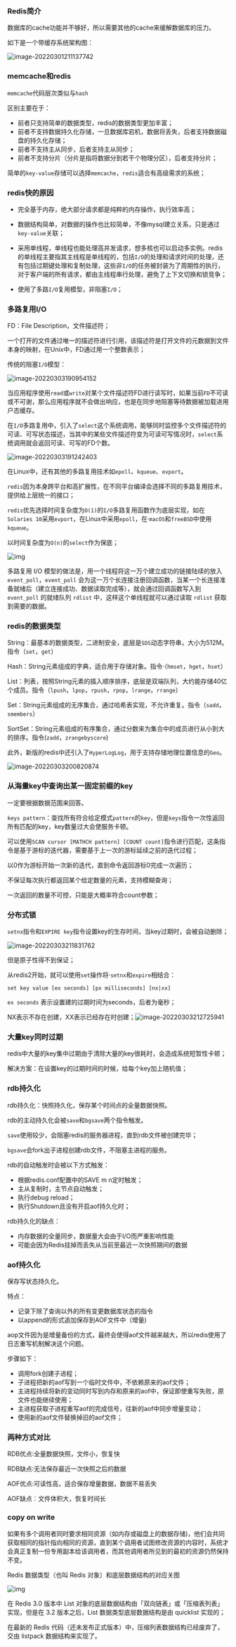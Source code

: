 ### Redis简介

数据库的cache功能并不够好，所以需要其他的cache来缓解数据库的压力。

如下是一个带缓存系统架构图：

![image-20220301211137742](http://static.codenote.xyz/img/20220301211137.png)

### memcache和redis



`memcache`代码层次类似与`hash`

区别主要在于：

- 前者只支持简单的数据类型，redis的数据类型更加丰富；
- 前者不支持数据持久化存储，一旦数据库宕机，数据将丢失，后者支持数据磁盘的持久化存储；
- 前者不支持主从同步，后者支持主从同步；
- 前者不支持分片（分片是指将数据分到若干个物理分区），后者支持分片；

简单的`key-value`存储可以选择`memcache`，`redis`适合有高级需求的系统；

### redis快的原因

- 完全基于内存，绝大部分请求都是纯粹的内存操作，执行效率高；

- 数据结构简单，对数据的操作也比较简单，不像mysql建立关系，只是通过`key-value`关联；

- 采用单线程，单线程也能处理高并发请求，想多核也可以启动多实例。redis的单线程主要指其主线程是单线程的，包括`I/O`的处理和请求时间的处理，还有包括过期键处理和复制处理，这些非`I/O`的任务被封装为了周期性的执行，对于客户端的所有请求，都由主线程串行处理，避免了上下文切换和锁竞争；

- 使用了多路`I/O`复用模型，非阻塞`I/O`；

### 多路复用I/O

FD：File Description，文件描述符；

一个打开的文件通过唯一的描述符进行引用，该描述符是打开文件的元数据到文件本身的映射，在Unix中，FD通过用一个整数表示；

传统的阻塞`I/O`模型：

![image-20220303190954152](http://static.codenote.xyz/img/20220303190954.png)

当应用程序使用`read`或`write`对某个文件描述符FD进行读写时，如果当前`FD`不可读或不可谢，那么应用程序就不会做出响应，也是在同步地阻塞等待数据被加载进用户态缓存。

在`I/O`多路复用中，引入了`select`这个系统调用，能够同时监控多个文件描述符的可读、可写状态描述，当其中的某些文件描述符变为可读可写情况时，`select`系统调用就会返回可读、可写的FD个数。

![image-20220303191242403](http://static.codenote.xyz/img/20220303191242.png)

在Linux中，还有其他的多路复用技术如`epoll`、`kqueue`、`evport`。

`redis`因为本身跨平台和高扩展性，在不同平台编译会选择不同的多路复用技术，提供给上层统一的接口；

`redis`优先选择时间复杂度为`O(1)`的`I/O`多路复用函数作为底层实现，如在`Solaries 10`采用`evport`，在Linux中采用`epoll`，在·`macOS`和`freeBSD`中使用`kqueue`。

以时间复杂度为`O(n)`的`select`作为保底；

![img](http://static.codenote.xyz/img/20220303194649.webp)

多路复用 I/O 模型的做法是，用一个线程将这一万个建立成功的链接陆续的放入 `event_poll`，`event_poll` 会为这一万个长连接注册回调函数，当某一个长连接准备就绪后（建立连接成功、数据读取完成等），就会通过回调函数写入到 `event_poll` 的就绪队列 `rdlist` 中，这样这个单线程就可以通过读取 `rdlist` 获取到需要的数据。

### redis的数据类型

String：最基本的数据类型，二进制安全，底层是`SDS`动态字符串，大小为512M。指令（`set`，`get`）

Hash：String元素组成的字典，适合用于存储对象。指令·（`hmset`，`hget`，`hset`）

List：列表，按照String元素的插入顺序排序，底层是双端队列，大约能存储40亿个成员。指令（`lpush`，`lpop`，`rpush`，`rpop`，`lrange`，`rrange`）

Set：String元素组成的无序集合，通过哈希表实现，不允许重复。指令（`sadd`，`smembers`）

SortSet：String元素组成的有序集合，通过分数来为集合中的成员进行从小到大的排序。指令(`zadd`，`zrangebyscore`)

此外，新版的redis中还引入了`HyperLogLog`，用于支持存储地理位置信息的`Geo`。

![image-20220303200820874](http://static.codenote.xyz/img/20220303200820.png)

### 从海量key中查询出某一固定前缀的key

一定要根据数据范围来回答。

`keys pattern`：查找所有符合给定模式`pattern`的`key`，但是`keys`指令一次性返回所有匹配的key，key数量过大会使服务卡顿。

可以使用`SCAN cursor [MATHCH pattern] [COUNT count]`指令进行匹配，这条指令是基于游标的迭代器，需要基于上一次的游标延续之前的迭代过程；

以0作为游标开始一次新的迭代，直到命令返回游标0完成一次遍历；

不保证每次执行都返回某个给定数量的元素，支持模糊查询；

一次返回的数量不可控，只能是大概率符合count参数；

### 分布式锁

`setnx`指令和`EXPIRE key`指令设置key的生存时间，当key过期时，会被自动删除；

![image-20220303211831762](http://static.codenote.xyz/img/20220303211831.png)

但是原子性得不到保证；

从redis2开始，就可以使用`set`操作将·`setnx`和`expire`相结合：

`set key value [ex seconds] [px milliseconds] [nx|xx]`

`ex seconds` 表示设置建的过期时间为seconds，后者为毫秒；

NX表示不存在创建，XX表示已经存在时创建；![image-20220303212725941](http://static.codenote.xyz/img/20220303212726.png)

### 大量key同时过期

redis中大量的key集中过期由于清除大量的key很耗时，会造成系统短暂性卡顿；

解决方案：在设置key的过期时间的时候，给每个key加上随机值；

### rdb持久化

rdb持久化：快照持久化，保存某个时间点的全量数据快照。

rdb的主动持久化会被`save`和`bgsave`两个指令触发。

`save`使用较少，会阻塞redis的服务器进程，直到rdb文件被创建完毕；

`bgsave`会fork出子进程创建rdb文件，不阻塞主进程的服务。

rdb的自动触发时会被以下方式触发：

- 根据redis.conf配置中的SAVE m n定时触发；
- 主从复制时，主节点自动触发；
- 执行debug reload；
- 执行Shutdown且没有开启aof持久化时；

rdb持久化的缺点：

- 内存数据的全量同步，数据量大会由于I/O而严重影响性能
- 可能会因为Redis挂掉而丢失从当前至最近一次快照期间的数据

### aof持久化

保存写状态持久化。

特点：

- 记录下除了查询以外的所有变更数据库状态的指令
- 以append的形式追加保存到AOF文件中（增量)

aop文件因为是增量备份的方式，最终会使得aof文件越来越大，所以redis使用了日志重写机制解决这个问题。

步骤如下：

- 调用fork创建子进程；
- 子进程把新的aof写到一个临时文件中，不依赖原来的aof文件；
- 主进程持续将新的变动同时写到内存和原来的aof中，保证即使重写失败，原文件也能继续使用；
- 主进程获取子进程重写aof的完成信号，往新的aof中同步增量变动；
- 使用新的aof文件替换掉旧的aof文件；

### 两种方式对比

RDB优点∶全量数据快照，文件小，恢复快

RDB缺点∶无法保存最近一次快照之后的数据

AOF优点:可读性高，适合保存增量数据，数据不易丢失

AOF缺点︰文件体积大，恢复时间长

### copy on write

如果有多个调用者同时要求相同资源（如内存或磁盘上的数据存储)，他们会共同获取相同的指针指向相同的资源，直到某个调用者试图修改资源的内容时，系统才会真正复制一份专用副本给该调用者，而其他调用者所见到的最初的资源仍然保持不变。

Redis 数据类型（也叫 Redis 对象）和底层数据结构的对应关图

![img](http://static.codenote.xyz/img/20220314233457.webp)

在 Redis 3.0 版本中 List 对象的底层数据结构由「双向链表」或「压缩表列表」实现，但是在 3.2 版本之后，List 数据类型底层数据结构是由 quicklist 实现的；

在最新的 Redis 代码（还未发布正式版本）中，压缩列表数据结构已经废弃了，交由 listpack 数据结构来实现了。

